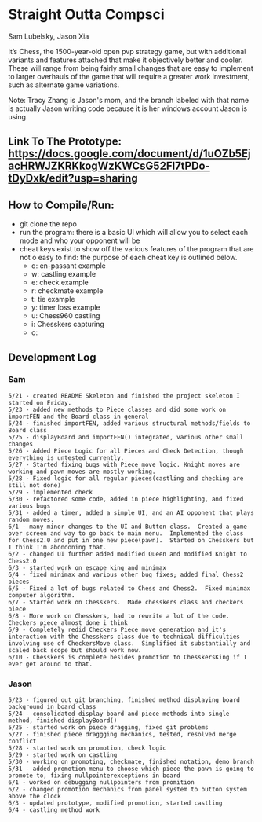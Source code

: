 # Straight Outta Compsci
Sam Lubelsky, Jason Xia

It’s Chess, the 1500-year-old open  pvp strategy game, but with additional variants and features attached that make it objectively better and cooler. These will range from being fairly small changes that are easy to implement to larger overhauls of the game that will require a greater work investment, such as alternate game variations.

Note: Tracy Zhang is Jason's mom, and the branch labeled with that name is actually Jason writing code because it is her windows account Jason is using. 



## Link To The Prototype: https://docs.google.com/document/d/1uOZb5EjacHRWJZKRKkogWzKWCsG52Fl7tPDo-tDyDxk/edit?usp=sharing
## How to Compile/Run:
  * git clone the repo
  * run the program: there is a basic UI which will allow you to select each mode and who your opponent will be
  * cheat keys exist to show off the various features of the program that are not o easy to find: the purpose of each cheat key is outlined below.
    * q: en-passant example
    * w: castling example
    * e: check example
    * r: checkmate example
    * t: tie example
    * y: timer loss example
    * u: Chess960 castling
    * i: Chesskers capturing
    * o:

## Development Log
  ### Sam
    5/21 - created README Skeleton and finished the project skeleton I started on Friday.
    5/23 - added new methods to Piece classes and did some work on importFEN and the Board class in general
    5/24 - finished importFEN, added various structural methods/fields to Board class
    5/25 - displayBoard and importFEN() integrated, various other small changes
    5/26 - Added Piece Logic for all Pieces and Check Detection, though everything is untested currently.
    5/27 - Started fixing bugs with Piece move logic. Knight moves are working and pawn moves are mostly working.
    5/28 - Fixed logic for all regular pieces(castling and checking are still not done)
    5/29 - implemented check
    5/30 - refactored some code, added in piece highlighting, and fixed various bugs
    5/31 - added a timer, added a simple UI, and an AI opponent that plays random moves.
    6/1 - many minor changes to the UI and Button class.  Created a game over screen and way to go back to main menu.  Implemented the class for Chess2.0 and put in one new piece(pawn).  Started on Chesskers but I think I'm abondoning that.
    6/2 - changed UI further added modified Queen and modified Knight to Chess2.0
    6/3 - started work on escape king and minimax
    6/4 - fixed minimax and various other bug fixes; added final Chess2 pieces
    6/5 - Fixed a lot of bugs related to Chess and Chess2.  Fixed minimax computer algorithm.
    6/7 - Started work on Chesskers.  Made chesskers class and checkers piece
    6/8 - More work on Chesskers, had to rewrite a lot of the code.  Checkers piece almost done i think
    6/9 - Completely redid Checkers Piece move generation and it's interaction with the Chesskers class due to technical difficulties involving use of CheckersMove class.  Simplified it substantially and scaled back scope but should work now.
    6/10 - Chesskers is complete besides promotion to ChesskersKing if I ever get around to that.
  ### Jason
    5/23 - figured out git branching, finished method displaying board background in board class
    5/24 - consolidated display board and piece methods into single method, finished displayBoard()
    5/25 - started work on piece dragging, fixed git problems
    5/27 - finished piece draggging mechanics, tested, resolved merge conflict
    5/28 - started work on promotion, check logic
    5/29 - started work on castling
    5/30 - working on promoting, checkmate, finished notation, demo branch
    5/31 - added promotion menu to choose which piece the pawn is going to promote to, fixing nullpointerexceptions in board
    6/1 - worked on debugging nullpointers from promition
    6/2 - changed promotion mechanics from panel system to button system above the clock
    6/3 - updated prototype, modified promotion, started castling
    6/4 - castling method work
    
